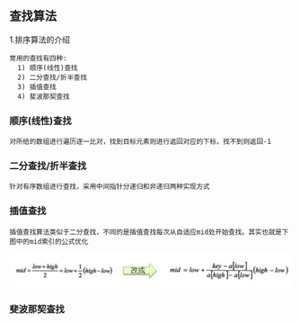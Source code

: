 ## 查找算法

1.排序算法的介绍
```text
常用的查找有四种:
  1) 顺序(线性)查找
  2) 二分查找/折半查找
  3) 插值查找
  4) 斐波那契查找
```
### 顺序(线性)查找
```text
对所给的数组进行遍历逐一比对，找到目标元素则进行返回对应的下标，找不到则返回-1
```

### 二分查找/折半查找
```text
针对有序数组进行查找，采用中间指针分递归和非递归两种实现方式
```

### 插值查找
```text
插值查找算法类似于二分查找，不同的是插值查找每次从自适应mid处开始查找。其实也就是下图中的mid索引的公式优化
```
![image](https://github.com/Tandoy/DataStructures-and-Algorithms/blob/master/Algorithms/images/%E6%8F%92%E5%80%BC%E6%9F%A5%E6%89%BE.PNG)

### 斐波那契查找
```text

```